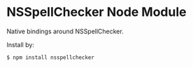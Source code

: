 # NSSpellChecker Node Module

Native bindings around NSSpellChecker.

Install by:

```bash
$ npm install nsspellchecker
```

